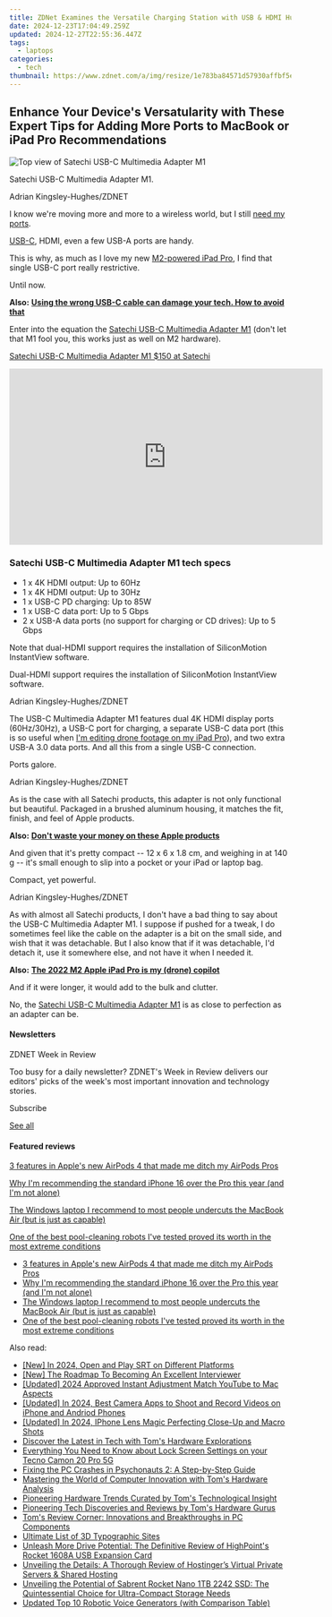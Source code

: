 ```yaml
---
title: ZDNet Examines the Versatile Charging Station with USB & HDMI Hub Features for Enhanced Connectivity
date: 2024-12-23T17:04:49.259Z
updated: 2024-12-27T22:55:36.447Z
tags:
  - laptops
categories:
  - tech
thumbnail: https://www.zdnet.com/a/img/resize/1e783ba84571d57930affbf5eaee7aed1eabffd9/2022/11/21/e992e540-5f72-4c5b-a741-f99ee96ba28b/img-1081.jpg?auto=webp&fit=crop&frame=1&height=172&width=306
---
```


## Enhance Your Device's Versatularity with These Expert Tips for Adding More Ports to MacBook or iPad Pro  Recommendations

![Top view of Satechi USB-C Multimedia Adapter M1](https://www.zdnet.com/a/img/resize/27e044eaa6aaf9d8daf91f9e7d21a796824afbd7/2022/12/06/baeb9741-5686-49b5-8df8-c9c291088fff/img-1215.jpg?auto=webp&width=1280)

Satechi USB-C Multimedia Adapter M1\. 

Adrian Kingsley-Hughes/ZDNET

I know we're moving more and more to a wireless world, but I still [need my ports](https://www.zdnet.com/home-and-office/need-more-ports-this-tiny-lightweight-premium-quality-dock-delivers/). 

[USB-C](https://www.zdnet.com/home-and-office/smart-office/using-the-wrong-usb-c-cable-can-damage-your-tech-heres-how-to-avoid-that/), HDMI, even a few USB-A ports are handy.

This is why, as much as I love my new [M2-powered iPad Pro](https://buy.geni.us/Proxy.ashx?TSID=368250&GR%5FURL=https%3A%2F%2Fwww.amazon.com%2FApple-12-9-inch-iPad-Pro-Wi-Fi-128GB%2Fdp%2FB0BJLF2BRM%3Ftag%3Dzd-buy-button-20%26ascsubtag%3D%5F%5FCOM%5FCLICK%5FID%5F%5F%7C13cb2292-df0a-4110-9dfd-b81e3bb2225e%7Cdtp&dtb=1), I find that single USB-C port really restrictive.

Until now.

**Also:** [**Using the wrong USB-C cable can damage your tech. How to avoid that**](https://www.zdnet.com/home-and-office/smart-office/using-the-wrong-usb-c-cable-can-damage-your-tech-heres-how-to-avoid-that/)

Enter into the equation the [Satechi USB-C Multimedia Adapter M1](https://shareasale.com/r.cfm?b=999&u=4338022&m=98197&afftrack=techidaily&urllink=https%3A%2F%2Fancheer.sjv.io%2Fy96bgp) (don't let that M1 fool you, this works just as well on M2 hardware). 

[Satechi USB-C Multimedia Adapter M1 $150 at Satechi](https://shareasale.com/r.cfm?b=999&u=4338022&m=98197&afftrack=techidaily&urllink=https%3A%2F%2Fancheer.sjv.io%2Fy96bgp)

<!-- affiliate ads begin -->
<iframe width="560" height="315" src="https://www.youtube.com/embed/4qA2pGQ5qmw?si=1mAA9WTi2Z5F7n6s" title="YouTube video player" frameborder="0" allow="accelerometer; autoplay; clipboard-write; encrypted-media; gyroscope; picture-in-picture; web-share" referrerpolicy="strict-origin-when-cross-origin" allowfullscreen></iframe>
<!-- affiliate ads end -->

### Satechi USB-C Multimedia Adapter M1 tech specs

* 1 x 4K HDMI output: Up to 60Hz
* 1 x 4K HDMI output: Up to 30Hz
* 1 x USB-C PD charging: Up to 85W
* 1 x USB-C data port: Up to 5 Gbps
* 2 x USB-A data ports (no support for charging or CD drives): Up to 5 Gbps

Note that dual-HDMI support requires the installation of SiliconMotion InstantView software.

Dual-HDMI support requires the installation of SiliconMotion InstantView software.

Adrian Kingsley-Hughes/ZDNET

The USB-C Multimedia Adapter M1 features dual 4K HDMI display ports (60Hz/30Hz), a USB-C port for charging, a separate USB-C data port (this is so useful when [I'm editing drone footage on my iPad Pro](https://www.zdnet.com/article/the-2022-m2-apple-ipad-pro-is-my-drone-copilot/)), and two extra USB-A 3.0 data ports. And all this from a single USB-C connection. 

Ports galore.

Adrian Kingsley-Hughes/ZDNET

As is the case with all Satechi products, this adapter is not only functional but beautiful. Packaged in a brushed aluminum housing, it matches the fit, finish, and feel of Apple products.

**Also:** [**Don't waste your money on these Apple products**](https://www.zdnet.com/article/dont-waste-your-money-on-these-apple-products-december-2022-edition/)

And given that it's pretty compact -- 12 x 6 x 1.8 cm, and weighing in at 140 g -- it's small enough to slip into a pocket or your iPad or laptop bag.

Compact, yet powerful.

Adrian Kingsley-Hughes/ZDNET

As with almost all Satechi products, I don't have a bad thing to say about the USB-C Multimedia Adapter M1\. I suppose if pushed for a tweak, I do sometimes feel like the cable on the adapter is a bit on the small side, and wish that it was detachable. But I also know that if it was detachable, I'd detach it, use it somewhere else, and not have it when I needed it.

**Also:** [**The 2022 M2 Apple iPad Pro is my (drone) copilot**](https://www.zdnet.com/article/the-2022-m2-apple-ipad-pro-is-my-drone-copilot/)

And if it were longer, it would add to the bulk and clutter.

No, the [Satechi USB-C Multimedia Adapter M1](https://shareasale.com/r.cfm?b=999&u=4338022&m=98197&afftrack=techidaily&urllink=https%3A%2F%2Fancheer.sjv.io%2Fy96bgp) is as close to perfection as an adapter can be. 

#### Newsletters

ZDNET Week in Review

Too busy for a daily newsletter? ZDNET's Week in Review delivers our editors' picks of the week's most important innovation and technology stories.

 Subscribe

[See all](https://www.zdnet.com/newsletters/)

#### Featured reviews

[3 features in Apple's new AirPods 4 that made me ditch my AirPods Pros](https://www.zdnet.com/article/3-features-in-apples-new-airpods-4-that-made-me-ditch-my-airpods-pros/ "3 features in Apple's new AirPods 4 that made me ditch my AirPods Pros")

[Why I'm recommending the standard iPhone 16 over the Pro this year (and I'm not alone)](https://www.zdnet.com/article/why-im-recommending-the-standard-iphone-16-over-the-pro-this-year-and-im-not-alone/ "Why I'm recommending the standard iPhone 16 over the Pro this year (and I'm not alone)")

[The Windows laptop I recommend to most people undercuts the MacBook Air (but is just as capable)](https://www.zdnet.com/article/the-windows-laptop-i-recommend-to-most-people-undercuts-the-macbook-air-and-its-on-sale/ "The Windows laptop I recommend to most people undercuts the MacBook Air (but is just as capable)")

[One of the best pool-cleaning robots I've tested proved its worth in the most extreme conditions](https://www.zdnet.com/article/one-of-the-best-pool-cleaning-robots-ive-tested-is-450-off-for-prime-day/ "One of the best pool-cleaning robots I've tested proved its worth in the most extreme conditions")

* [3 features in Apple's new AirPods 4 that made me ditch my AirPods Pros](https://www.zdnet.com/article/3-features-in-apples-new-airpods-4-that-made-me-ditch-my-airpods-pros/ "3 features in Apple's new AirPods 4 that made me ditch my AirPods Pros")
* [Why I'm recommending the standard iPhone 16 over the Pro this year (and I'm not alone)](https://www.zdnet.com/article/why-im-recommending-the-standard-iphone-16-over-the-pro-this-year-and-im-not-alone/ "Why I'm recommending the standard iPhone 16 over the Pro this year (and I'm not alone)")
* [The Windows laptop I recommend to most people undercuts the MacBook Air (but is just as capable)](https://www.zdnet.com/article/the-windows-laptop-i-recommend-to-most-people-undercuts-the-macbook-air-and-its-on-sale/ "The Windows laptop I recommend to most people undercuts the MacBook Air (but is just as capable)")
* [One of the best pool-cleaning robots I've tested proved its worth in the most extreme conditions](https://www.zdnet.com/article/one-of-the-best-pool-cleaning-robots-ive-tested-is-450-off-for-prime-day/ "One of the best pool-cleaning robots I've tested proved its worth in the most extreme conditions")

<ins class="adsbygoogle"
     style="display:block"
     data-ad-format="autorelaxed"
     data-ad-client="ca-pub-7571918770474297"
     data-ad-slot="1223367746"></ins>

<ins class="adsbygoogle"
     style="display:block"
     data-ad-client="ca-pub-7571918770474297"
     data-ad-slot="8358498916"
     data-ad-format="auto"
     data-full-width-responsive="true"></ins>

<span class="atpl-alsoreadstyle">Also read:</span>
<div><ul>
<li><a href="https://article-knowledge.techidaily.com/new-in-2024-open-and-play-srt-on-different-platforms/"><u>[New] In 2024, Open and Play SRT on Different Platforms</u></a></li>
<li><a href="https://fox-hovers.techidaily.com/new-the-roadmap-to-becoming-an-excellent-interviewer/"><u>[New] The Roadmap To Becoming An Excellent Interviewer</u></a></li>
<li><a href="https://youtube-lab.techidaily.com/ed-2024-approved-instant-adjustment-match-youtube-to-mac-aspects/"><u>[Updated] 2024 Approved Instant Adjustment Match YouTube to Mac Aspects</u></a></li>
<li><a href="https://youtube-docs.techidaily.com/ed-in-2024-best-camera-apps-to-shoot-and-record-videos-on-iphone-and-andriod-phones/"><u>[Updated] In 2024, Best Camera Apps to Shoot and Record Videos on iPhone and Andriod Phones</u></a></li>
<li><a href="https://fox-boxes.techidaily.com/updated-in-2024-iphone-lens-magic-perfecting-close-up-and-macro-shots/"><u>[Updated] In 2024, IPhone Lens Magic Perfecting Close-Up and Macro Shots</u></a></li>
<li><a href="https://hardware-reviews.techidaily.com/discover-the-latest-in-tech-with-toms-hardware-explorations/"><u>Discover the Latest in Tech with Tom's Hardware Explorations</u></a></li>
<li><a href="https://unlock-android.techidaily.com/everything-you-need-to-know-about-lock-screen-settings-on-your-tecno-camon-20-pro-5g-by-drfone-android/"><u>Everything You Need to Know about Lock Screen Settings on your Tecno Camon 20 Pro 5G</u></a></li>
<li><a href="https://win-solutions.techidaily.com/fixing-the-pc-crashes-in-psychonauts-2-a-step-by-step-guide/"><u>Fixing the PC Crashes in Psychonauts 2: A Step-by-Step Guide</u></a></li>
<li><a href="https://hardware-reviews.techidaily.com/mastering-the-world-of-computer-innovation-with-toms-hardware-analysis/"><u>Mastering the World of Computer Innovation with Tom's Hardware Analysis</u></a></li>
<li><a href="https://hardware-reviews.techidaily.com/pioneering-hardware-trends-curated-by-toms-technological-insight/"><u>Pioneering Hardware Trends Curated by Tom's Technological Insight</u></a></li>
<li><a href="https://hardware-reviews.techidaily.com/pioneering-tech-discoveries-and-reviews-by-toms-hardware-gurus/"><u>Pioneering Tech Discoveries and Reviews by Tom's Hardware Gurus</u></a></li>
<li><a href="https://hardware-reviews.techidaily.com/toms-review-corner-innovations-and-breakthroughs-in-pc-components/"><u>Tom's Review Corner: Innovations and Breakthroughs in PC Components</u></a></li>
<li><a href="https://fox-boxes.techidaily.com/ultimate-list-of-3d-typographic-sites/"><u>Ultimate List of 3D Typographic Sites</u></a></li>
<li><a href="https://hardware-reviews.techidaily.com/unleash-more-drive-potential-the-definitive-review-of-highpoints-rocket-1608a-usb-expansion-card/"><u>Unleash More Drive Potential: The Definitive Review of HighPoint's Rocket 1608A USB Expansion Card</u></a></li>
<li><a href="https://hardware-reviews.techidaily.com/unveiling-the-details-a-thorough-review-of-hostingers-virtual-private-servers-and-shared-hosting/"><u>Unveiling the Details: A Thorough Review of Hostinger’s Virtual Private Servers & Shared Hosting</u></a></li>
<li><a href="https://hardware-reviews.techidaily.com/unveiling-the-potential-of-sabrent-rocket-nano-1tb-2242-ssd-the-quintessential-choice-for-ultra-compact-storage-needs/"><u>Unveiling the Potential of Sabrent Rocket Nano 1TB 2242 SSD: The Quintessential Choice for Ultra-Compact Storage Needs</u></a></li>
<li><a href="https://ai-voice.techidaily.com/updated-top-10-robotic-voice-generators-with-comparison-table/"><u>Updated Top 10 Robotic Voice Generators (with Comparison Table)</u></a></li>
</ul></div>

